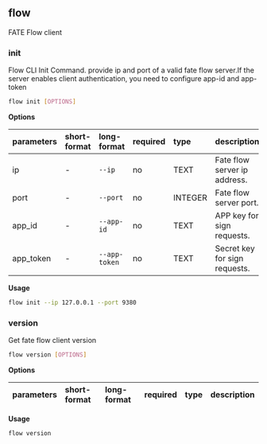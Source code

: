 ## flow
FATE Flow client
### init
Flow CLI Init Command. provide ip and port of a valid fate flow server.If the server enables client authentication, you need to configure app-id and app-token
```bash
flow init [OPTIONS]
```
**Options**

| parameters | short-format | long-format | required | type | description |
| :-------- |:-----|:-------------| :--- | :----- |------|
| ip | - | `--ip` | no | TEXT | Fate flow server ip address. |
| port | - | `--port` | no | INTEGER | Fate flow server port. |
| app_id | - | `--app-id` | no | TEXT | APP key for sign requests. |
| app_token | - | `--app-token` | no | TEXT | Secret key for sign requests. |
**Usage**
```bash
flow init --ip 127.0.0.1 --port 9380
```

### version
Get fate flow client version
```bash
flow version [OPTIONS]
```
**Options**

| parameters | short-format | long-format | required | type | description |
| :-------- |:-----|:-------------| :--- | :----- |------|
**Usage**
```bash
flow version
```

